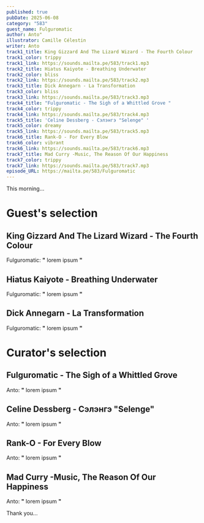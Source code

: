 ```yaml
---
published: true
pubDate: 2025-06-08
category: "583"
guest_name: Fulguromatic
author: Anto"
illustrator: Camille Célestin
writer: Anto
track1_title: King Gizzard And The Lizard Wizard - The Fourth Colour
track1_color: trippy
track1_link: https://sounds.mailta.pe/583/track1.mp3
track2_title: Hiatus Kaiyote - Breathing Underwater
track2_color: bliss
track2_link: https://sounds.mailta.pe/583/track2.mp3
track3_title: Dick Annegarn - La Transformation
track3_color: bliss
track3_link: https://sounds.mailta.pe/583/track3.mp3
track4_title: "Fulguromatic - The Sigh of a Whittled Grove "
track4_color: trippy
track4_link: https://sounds.mailta.pe/583/track4.mp3
track5_title: 'Celine Dessberg - Сэлэнгэ "Selenge" '
track5_color: dreamy
track5_link: https://sounds.mailta.pe/583/track5.mp3
track6_title: Rank-O - For Every Blow
track6_color: vibrant
track6_link: https://sounds.mailta.pe/583/track6.mp3
track7_title: Mad Curry -Music, The Reason Of Our Happiness
track7_color: trippy
track7_link: https://sounds.mailta.pe/583/track7.mp3
episode_URL: https://mailta.pe/583/Fulguromatic
---
```

This morning... 

# Guest's selection

## King Gizzard And The Lizard Wizard - The Fourth Colour

 Fulguromatic: **"** lorem ipsum **"** 

## Hiatus Kaiyote - Breathing Underwater

 Fulguromatic: **"** lorem ipsum **"** 

## Dick Annegarn - La Transformation

 Fulguromatic: **"** lorem ipsum **"** 

# Curator's selection

## Fulguromatic - The Sigh of a Whittled Grove

 Anto: **"** lorem ipsum **"** 

## Celine Dessberg - Сэлэнгэ "Selenge"

 Anto: **"** lorem ipsum **"** 

## Rank-O - For Every Blow

 Anto: **"** lorem ipsum **"** 

## Mad Curry -Music, The Reason Of Our Happiness

 Anto: **"** lorem ipsum **"** 

 Thank you...
